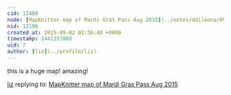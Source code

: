 ```yaml
---
cid: 12488
node: [MapKnitter map of Mardi Gras Pass Aug 2015](../notes/ddileona/09-01-2015/mapknitter-map-of-mardi-gras-pass-aug-2015)
nid: 12190
created_at: 2015-09-02 01:36:40 +0000
timestamp: 1441157800
uid: 7
author: [liz](../profile/liz)
---
```


this is a huge map! amazing!

[liz](../profile/liz) replying to: [MapKnitter map of Mardi Gras Pass Aug 2015](../notes/ddileona/09-01-2015/mapknitter-map-of-mardi-gras-pass-aug-2015)

